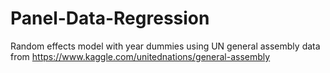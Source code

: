 # Panel-Data-Regression
Random effects model with year dummies using UN general assembly data from https://www.kaggle.com/unitednations/general-assembly

